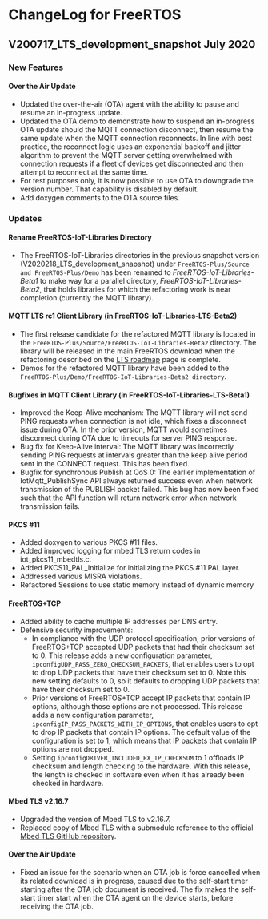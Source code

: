 # ChangeLog for FreeRTOS

## V200717_LTS_development_snapshot July 2020

### New Features

#### Over the Air Update

- Updated the over-the-air (OTA) agent with the ability to pause and resume an in-progress update.
- Updated the OTA demo to demonstrate how to suspend an in-progress OTA update should the MQTT connection disconnect, then resume the same update when the MQTT connection reconnects. In line with best practice, the reconnect logic uses an exponential backoff and jitter algorithm to prevent the MQTT server getting overwhelmed with connection requests if a fleet of devices get disconnected and then attempt to reconnect at the same time.
- For test purposes only, it is now possible to use OTA to downgrade the version number. That capability is disabled by default.
- Add doxygen comments to the OTA source files.

### Updates

#### Rename FreeRTOS-IoT-Libraries Directory

- The FreeRTOS-IoT-Libraries directories in the previous snapshot version (V2020218_LTS_development_snapshot) under `FreeRTOS-Plus/Source and FreeRTOS-Plus/Demo` has been renamed to *FreeRTOS-IoT-Libraries-Beta1* to make way for a parallel directory, *FreeRTOS-IoT-Libraries-Beta2*, that holds libraries for which the refactoring work is near completion (currently the MQTT library).

#### MQTT LTS rc1 Client Library (in FreeRTOS-IoT-Libraries-LTS-Beta2)

- The first release candidate for the refactored MQTT library is located in the `FreeRTOS-Plus/Source/FreeRTOS-IoT-Libraries-Beta2` directory. The library will be released in the main FreeRTOS download when the refactoring described on the [LTS roadmap](https://freertos.org/ltsroadmap.html) page is complete.
- Demos for the refactored MQTT library have been added to the `FreeRTOS-Plus/Demo/FreeRTOS-IoT-Libraries-Beta2 directory`.

#### Bugfixes in MQTT Client Library (in FreeRTOS-IoT-Libraries-LTS-Beta1)

* Improved the Keep-Alive mechanism: The MQTT library will not send PING requests when connection is not idle, which fixes a disconnect issue during OTA. In the prior version, MQTT would sometimes disconnect during OTA due to timeouts for server PING response.
* Bug fix for Keep-Alive interval: The MQTT library was incorrectly sending PING requests at intervals greater than the keep alive period sent in the CONNECT request. This has been fixed.
* Bugfix for synchronous Publish at QoS 0: The earlier implementation of IotMqtt_PublishSync  API always returned success even when network transmission of the PUBLISH packet failed. This bug has now been fixed such that the API function will return network error when network transmission fails.

#### PKCS #11

- Added doxygen to various PKCS #11 files.
- Added improved logging for mbed TLS  return codes in iot_pkcs11_mbedtls.c. 
- Added PKCS11_PAL_Initialize for initializing the PKCS #11 PAL layer.
- Addressed various MISRA violations.
- Refactored Sessions to use static memory instead of dynamic memory

#### FreeRTOS+TCP 

- Added ability to cache multiple IP addresses per DNS entry.
- Defensive security improvements: 
    - In compliance with the UDP protocol specification, prior versions of FreeRTOS+TCP accepted UDP packets that had their checksum set to 0. This release adds a new configuration parameter, `ipconfigUDP_PASS_ZERO_CHECKSUM_PACKETS`, that enables users to opt to drop UDP packets that have their checksum set to 0. Note this new setting defaults to 0, so it defaults to dropping UDP packets that have their checksum set to 0.
    - Prior versions of FreeRTOS+TCP accept IP packets that contain IP options, although those options are not processed. This release adds a new configuration parameter, `ipconfigIP_PASS_PACKETS_WITH_IP_OPTIONS`, that enables users to opt to drop IP packets that contain IP options. The default value of the configuration is set to 1, which means that IP packets that contain IP options are not dropped.
    - Setting `ipconfigDRIVER_INCLUDED_RX_IP_CHECKSUM` to 1 offloads IP checksum and length checking to the hardware. With this release, the length is checked in software even when it has already been checked in hardware.

#### Mbed TLS v2.16.7

- Upgraded the version of Mbed TLS to v2.16.7.
- Replaced copy of Mbed TLS with a submodule reference to the official [Mbed TLS GitHub repository](https://github.com/ARMmbed/mbedtls/tree/mbedtls-2.16.7).

#### Over the Air Update

- Fixed an issue for the scenario when an OTA job is force cancelled when its related download is in progress, caused due to the self-start timer starting after the OTA job document is received. The fix makes the self-start timer start when the OTA agent on the device starts, before receiving the OTA job.
